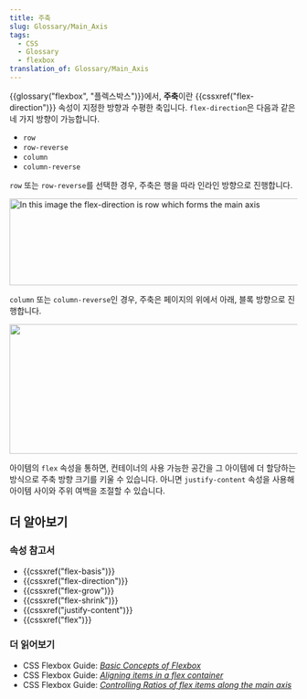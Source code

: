 ```yaml
---
title: 주축
slug: Glossary/Main_Axis
tags:
  - CSS
  - Glossary
  - flexbox
translation_of: Glossary/Main_Axis
---
```

<p>{{glossary("flexbox", "플렉스박스")}}에서, <strong>주축</strong>이란 {{cssxref("flex-direction")}} 속성이 지정한 방향과 수평한 축입니다. <code>flex-direction</code>은 다음과 같은 네 가지 방향이 가능합니다.</p>

<ul>
 <li><code>row</code></li>
 <li><code>row-reverse</code></li>
 <li><code>column</code></li>
 <li><code>column-reverse</code></li>
</ul>

<p><code>row</code> 또는 <code>row-reverse</code>를 선택한 경우, 주축은 행을 따라 인라인 방향으로 진행합니다.</p>

<p><img alt="In this image the flex-direction is row which forms the main axis" src="https://mdn.mozillademos.org/files/15708/Basics1.png" style="display: block; height: 152px; margin: 0px auto; width: 522px;"></p>

<p><code>column</code> 또는 <code>column-reverse</code>인 경우, 주축은 페이지의 위에서 아래, 블록 방향으로 진행합니다.</p>

<p><img alt="" src="https://mdn.mozillademos.org/files/15709/Basics2.png" style="display: block; height: 227px; margin: 0px auto; width: 709px;"></p>

<p>아이템의 <code>flex</code> 속성을 통하면, 컨테이너의 사용 가능한 공간을 그 아이템에 더 할당하는 방식으로 주축 방향 크기를 키울 수 있습니다. 아니면 <code>justify-content</code> 속성을 사용해 아이템 사이와 주위 여백을 조절할 수 있습니다.</p>

<h2 id="더_알아보기">더 알아보기</h2>

<h3 id="속성_참고서">속성 참고서</h3>

<div class="index">
<ul>
 <li>{{cssxref("flex-basis")}}</li>
 <li>{{cssxref("flex-direction")}}</li>
 <li>{{cssxref("flex-grow")}}</li>
 <li>{{cssxref("flex-shrink")}}</li>
 <li>{{cssxref("justify-content")}}</li>
 <li>{{cssxref("flex")}}</li>
</ul>
</div>

<h3 id="더_읽어보기">더 읽어보기</h3>

<ul>
 <li>CSS Flexbox Guide: <em><a href="/en-US/docs/Web/CSS/CSS_Flexible_Box_Layout/Basic_Concepts_of_Flexbox">Basic Concepts of Flexbox</a></em></li>
 <li>CSS Flexbox Guide: <em><a href="/en-US/docs/Web/CSS/CSS_Flexible_Box_Layout/Aligning_Items_in_a_Flex_Container">Aligning items in a flex container</a></em></li>
 <li>CSS Flexbox Guide: <em><a href="/en-US/docs/Web/CSS/CSS_Flexible_Box_Layout/Controlling_Ratios_of_Flex_Items_Along_the_Main_Ax">Controlling Ratios of flex items along the main axis</a></em></li>
</ul>
